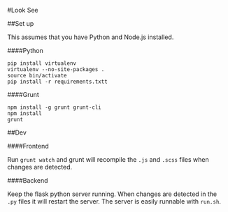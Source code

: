 
#Look See

##Set up

This assumes that you have Python and Node.js installed.

####Python

    pip install virtualenv
    virtualenv --no-site-packages .
    source bin/activate
    pip install -r requirements.txtt

####Grunt

    npm install -g grunt grunt-cli
    npm install
    grunt

##Dev

####Frontend

Run `grunt watch` and grunt will recompile the `.js` and `.scss` files when changes are detected.

####Backend

Keep the flask python server running. When changes are detected in the `.py` files it will restart the server.
The server is easily runnable with `run.sh`.

